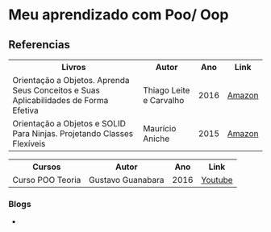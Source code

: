 # Meu aprendizado com Poo/ Oop

## Referencias



<table>
 <tr>
   <th>
     Livros
   </th>
   <th>
     Autor
   </th>
   <th>
     Ano
   </th>
   <th>
     Link
   </th>
 </tr>
 <tr>
   <td>
     Orientação a Objetos. Aprenda Seus Conceitos e Suas Aplicabilidades de Forma Efetiva
   </td>
   <td>
     Thiago Leite e Carvalho
   </td>
    <td>
       2016
   </td>
   <td>
     <a href="https://abrir.link/X3I2w"> Amazon</a>
   </td>
 </tr>
   <tr>
     <td>
       Orientação a Objetos e SOLID Para Ninjas. Projetando Classes Flexíveis
     </td>
     <td>
       Maurício Aniche 
     </td>
     <td>
       2015
     </td>
     <td>
      <a href="https://abrir.link/SYL6h"> Amazon</a>
     </td>
   </tr>
  
</table>

<table>
 <tr>
   <th>
     Cursos
   </th>
   <th>
     Autor
   </th>
   <th>
     Ano
   </th>
   <th>
     Link
   </th>
 </tr>
  
  <tr>
     <td>
       Curso POO Teoria
     </td>
     <td>
       Gustavo Guanabara
     </td>
     <td>
       2016
     </td>
     <td>
      <a href="https://www.youtube.com/watch?v=KlIL63MeyMY&list=PLHz_AreHm4dkqe2aR0tQK74m8SFe-aGsY)https://www.youtube.com/watch?v=KlIL63MeyMY&list=PLHz_AreHm4dkqe2aR0tQK74m8SFe-aGsY"> Youtube</a>
     </td>
   </tr>
  
</table>

### Blogs
<ul>
  <li></li>
</ul>
